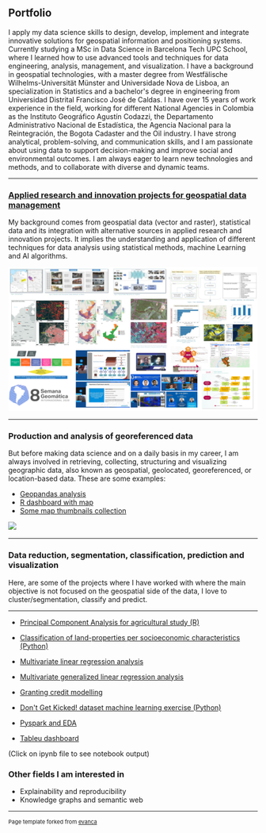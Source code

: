 ## Portfolio

I apply my data science skills to design, develop, implement and integrate innovative solutions for geospatial information and positioning systems. Currently studying a MSc in Data Science in Barcelona Tech UPC School, where I learned how to use advanced tools and techniques for data engineering, analysis, management, and visualization. I have a background in geospatial technologies, with a master degree from Westfälische Wilhelms-Universität Münster and Universidade Nova de Lisboa, an specialization in Statistics and a bachelor's degree in engineering from Universidad Distrital Francisco José de Caldas. I have over 15 years of work experience in the field, working for different National Agencies in Colombia as the Instituto Geográfico Agustín Codazzi, the Departamento Administrativo Nacional de Estadística, the Agencia Nacional para la Reintegración, the Bogota Cadaster and the Oil industry. I have strong analytical, problem-solving, and communication skills, and I am passionate about using data to support decision-making and improve social and environmental outcomes. I am always eager to learn new technologies and methods, and to collaborate with diverse and dynamic teams.

---

### [Applied research and innovation projects for geospatial data management](/idi_projects)

My background comes from geospatial data (vector and raster), statistical data and its integration with alternative sources in applied research and innovation projects. It implies the understanding and application of different techniques for data analysis using statistical methods, machine Learning and AI algorithms.

<img src="images/thumbnail_1.jpg?raw=true"/>

---

### Production and analysis of georeferenced data

But before making data science and on a daily basis in my career, I am always involved in retrieving, collecting, structuring and visualizing geographic data, also known as geospatial, geolocated, georeferenced, or location-based data. These are some examples:


- [Geopandas analysis](https://github.com/drgalindog/dianarocioprojects/tree/main/Python)
- [R dashboard with map](https://github.com/drgalindog/dianarocioprojects/tree/main/R)
- [Some map thumbnails collection](/images/thumbnail_2.jpg)

<img src="images/demo.gif"/>

---

### Data reduction, segmentation, classification, prediction and visualization

Here, are some of the projects where I have worked with where the main objective is not focused on the geospatial side of the data, I love to cluster/segmentation, classify and predict. 

---

- [Principal Component Analysis for agricultural study (R)](/ohtml/20180320_ACP_CNA.html)
- [Classification of land-properties per socioeconomic characteristics (Python)](/ohtml/201806606_Kmeans_estratificacion.html)
- [Multivariate linear regression analysis](/pdf/StatisticalMethods1_DianaRocioGalindo.pdf)
- [Multivariate generalized linear regression analysis](/pdf/StatisticalMethods2_DianaRocioGalindo.pdf)
- [Granting credit modelling](https://modelosriesgo.shinyapps.io/CoasmedasOM1_202205/)


- [Don't Get Kicked! dataset machine learning exercise (Python)](https://github.com/drgalindog/dianarocioprojects/tree/main/Python/Kicks_data_prediction)
- [Pyspark and EDA](https://github.com/drgalindog/dianarocioprojects/tree/main/Python)
- [Tableu dashboard](https://github.com/drgalindog/drgalindog.github.io/tree/master/ohtml) 

(Click on ipynb file to see notebook output)

### Other fields I am interested in

- Explainability and reproducibility
- Knowledge graphs and semantic web


---
<p style="font-size:11px">Page template forked from <a href="https://github.com/evanca/quick-portfolio">evanca</a></p>
<!-- Remove above link if you don't want to attibute -->

